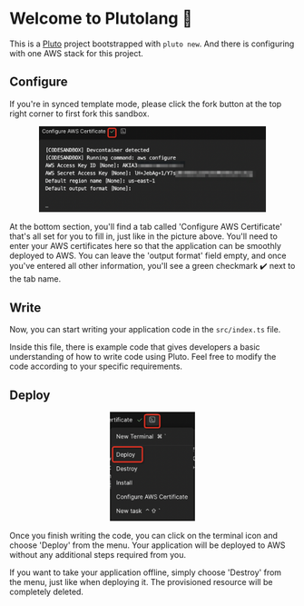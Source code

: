 # Welcome to Plutolang 👏

This is a [Pluto](http://github.com/pluto-lang/pluto) project bootstrapped with `pluto new`. And there is configuring with one AWS stack for this project.

## Configure

If you're in synced template mode, please click the fork button at the top right corner to first fork this sandbox.

<p align="center">
  <img src="https://github.com/pluto-lang/codesandbox/raw/main/assets/config-aws.png" alt="Configure AWS Certificate" width="400">
</p>

At the bottom section, you'll find a tab called 'Configure AWS Certificate' that's all set for you to fill in, just like in the picture above. You'll need to enter your AWS certificates here so that the application can be smoothly deployed to AWS. You can leave the 'output format' field empty, and once you've entered all other information, you'll see a green checkmark ✔️ next to the tab name.

## Write

Now, you can start writing your application code in the `src/index.ts` file. 

Inside this file, there is example code that gives developers a basic understanding of how to write code using Pluto. Feel free to modify the code according to your specific requirements.

## Deploy

<p align="center">
  <img src="https://github.com/pluto-lang/codesandbox/raw/main/assets/deploy.png" alt="Pluto Deploy" width="150">
</p>

Once you finish writing the code, you can click on the terminal icon and choose 'Deploy' from the menu. Your application will be deployed to AWS without any additional steps required from you.

If you want to take your application offline, simply choose 'Destroy' from the menu, just like when deploying it. The provisioned resource will be completely deleted.